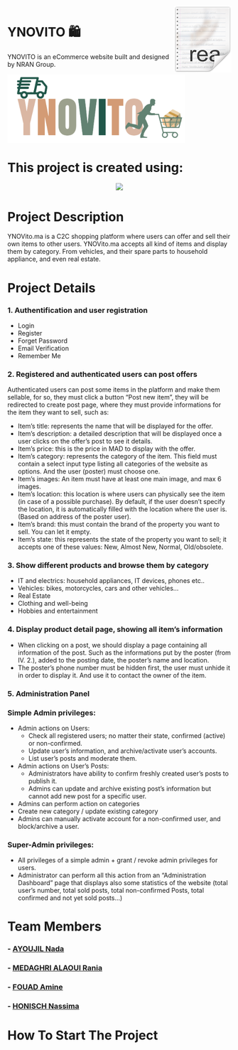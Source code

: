 <img src="icon.png" align="right" />

# YNOVITO 🛍️


YNOVITO is an eCommerce website built and designed by NRAN Group.

<img src="YNOVITO_LOGO-removebg-preview.png" align="center" width="400"/>
<p align="center">
  
</p> 



# This project is created using:
<p align="center"><a href="https://laravel.com" target="_blank"><img src="https://raw.githubusercontent.com/laravel/art/master/logo-lockup/5%20SVG/2%20CMYK/1%20Full%20Color/laravel-logolockup-cmyk-red.svg" width="400"></a></p>

# Project Description

YNOVito.ma is a C2C shopping platform where users can offer and sell their own items to other users.
YNOVito.ma accepts all kind of items and display them by category. From vehicles, and their spare parts to household appliance, and even real estate.


# Project Details
### 1. Authentification and user registration
- Login
- Register
- Forget Password
- Email Verification
- Remember Me

### 2. Registered and authenticated users can post offers
Authenticated users can post some items in the platform and make them sellable, for 
so, they must click a button “Post new item”, they will be redirected to create post 
page, where they must provide informations for the item they want to sell, such as:

- Item’s title: represents the name that will be displayed for the offer.
- Item’s description: a detailed description that will be displayed once a 
user clicks on the offer’s post to see it details.
- Item’s price: this is the price in MAD to display with the offer.
- Item’s category: represents the category of the item. This field must 
contain a select input type listing all categories of the website as options. 
And the user (poster) must choose one.
- Item’s images: An item must have at least one main image, and max 6 
images.
- Item’s location: this location is where users can physically see the item (in 
case of a possible purchase). By default, if the user doesn’t specify the 
location, it is automatically filled with the location where the user is. (Based 
on address of the poster user).
- Item’s brand: this must contain the brand of the property you want to sell. 
You can let it empty.
- Item’s state: this represents the state of the property you want to sell; it 
accepts one of these values: New, Almost New, Normal, Old/obsolete.

### 3.  Show different products and browse them by category

- IT and electrics: household appliances, IT devices, phones etc..
- Vehicles: bikes, motorcycles, cars and other vehicles…
- Real Estate
- Clothing and well-being
- Hobbies and entertainment

### 4.  Display product detail page, showing all item’s information
- When clicking on a post, we should display a page containing all information of the post. Such as the informations put by the poster (from IV. 2.), added to the posting date, the poster’s name and location.
- The poster’s phone number must be hidden first, the user must unhide it in order to display it. And use it to contact the owner of the item.

### 5.  Administration Panel

### Simple Admin privileges:
- Admin actions on Users: 
  - Check all registered users; no matter their state, confirmed (active) or non-confirmed. 
  - Update user’s information, and archive/activate user’s accounts.
  - List user’s posts and moderate them.
- Admin actions on User’s Posts:
  - Administrators have ability to confirm freshly created user’s posts to publish it.
  - Admins can update and archive existing post’s information but cannot add new post for a specific user.
 - Admins can perform action on categories
  - Create new category / update existing category
 - Admins can manually activate account for a non-confirmed user, and block/archive a user.

### Super-Admin privileges:
- All privileges of a simple admin + grant / revoke admin privileges for users.
- Administrator can perform all this action from an “Administration Dashboard” page 
that displays also some statistics of the website (total user’s number, total sold posts, 
total non-confirmed Posts, total confirmed and not yet sold posts…)

# Team Members
### - [AYOUJIL Nada](https://github.com/nadaayoujil)
### - [MEDAGHRI ALAOUI Rania](https://github.com/alaouirania)
### - [FOUAD Amine](https://github.com/FAGuts)
### - [HONISCH Nassima](https://github.com/LeiNHon)

# How To Start The Project
<p
1/ Create database called 'laravelapp' in phpmyadmin
2/ php artisan migrate
3/ php artisan migrate:fresh --seed
4/ php artisan db:seed --class=PermissionTableSeeder
    php artisan db:seed --class=RoleTableSeeder
    php artisan db:seed --class=UserTableSeeder
    php artisan db:seed --class=CategorySeeder
5/ php artisan serve
   p/>
